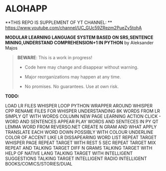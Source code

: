 # ALOHAPP
**THIS REPO IS SUPPLEMENT OF YT CHANNEL: ** https://www.youtube.com/channel/UC_GUc59ZRezm2PueZy5tohA


**MODULAR LEARNING LANGUAGE SYSTEM BASED ON SRS,SENTENCE MINING,UNDERSTAND COMPREHENSION+1 IN PYTHON** by Aleksander Majos

> **BEWARE**: This is a work in progress!
>
> * Code here may change and disappear without warning.
>
> * Major reorganizations may happen at any time.
>
> * No promises. No guarantees. Use at own risk.

**TODO:**

LOAD LR FILES WHISPER LOOP
PYTHON WRAPPER AROUND WHISPER CPP
RENAME FILES FOR WHISPER UNDERSTANDING
8K WORDS FROM LR
SIMPLY QT WITH WORDS COLUMN NEW PAGE LEARNING
ACTION CLICK - WORD AND SENTENCES APPEAR
PLAY WORDS AND SENTECES IN PY QT
LEMMA WORD FROM REVERSO.NET
CREATE N GRAM AND WHAT APPLY
TRANSLATE EACH WORD DOWN POSSIBLY WITH COLOUR UNDERLINE
COLOR OF ACCENT LIKE LR
DISSAPEARING WORD LIST
REPEAT TARGET WHISPER PAGE
REPEAT TARGET WITH REST 5 SEC
REPEAT TARGET
MIX REPEAT AND TALKING TARGET  DIFF N GRAMS
TALKING TARGET WITH HELP OF NATIVE LANG
TALKING TARGET WITH INTELLIGENT SUGGESTIONS
TALKING TARGET
INTELLIGENT RADIO
INTELLIGENT BOOKS/COMICS/STORIES/DUAL